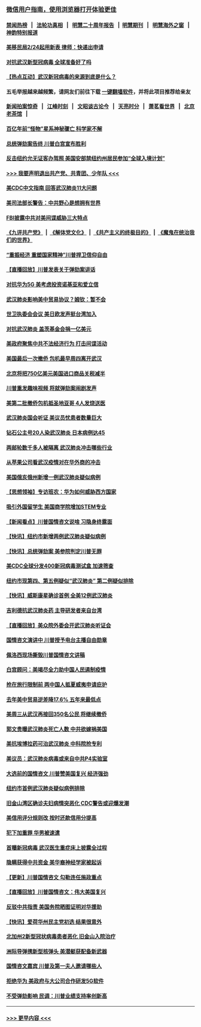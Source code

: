 ### [微信用户指南，使用浏览器打开体验更佳](https://github.com/gfw-breaker/banned-news1/blob/master/indexes/wechat-guide.md?t=0)
#### [禁闻热榜](热点新闻.md?t=0)  &nbsp;&nbsp;|&nbsp;&nbsp; [法轮功真相](https://github.com/gfw-breaker/truth/blob/master/README.md?t=0) &nbsp;&nbsp;|&nbsp;&nbsp; [明慧二十周年报告](https://github.com/gfw-breaker/mh-reports/blob/master/README.md?t=0) &nbsp;&nbsp;|&nbsp;&nbsp;[明慧期刊](https://github.com/gfw-breaker/mh-qikan) &nbsp;&nbsp;|&nbsp;&nbsp; [明慧海外之窗](https://github.com/gfw-breaker/mh-news/blob/master/README.md?t=0) &nbsp;&nbsp;|&nbsp;&nbsp; [神韵特别报道](https://github.com/gfw-breaker/mh-news/blob/master/shenyun.md?t=0)
#### [美移民局2/24起用新表 律师：快递出申请](../pages/nsc412/n11848220.md?t=02070922) 
#### [对抗武汉新型冠病毒 全球准备好了吗](../pages/nsc412/n11850142.md?t=02070922) 
#### [【热点互动】武汉新冠病毒的来源到底是什么？](../pages/nsc412/n11849749.md?t=02070922) 
#### 五毛举报越来越频繁，请网友们前往下载 [一键翻墙软件](https://github.com/gfw-breaker/ssr-accounts)，并将此项目推荐给亲友
#### [新闻拍案惊奇](https://github.com/gfw-breaker/banned-news1/blob/master/pages/link4.md) &nbsp;&nbsp;|&nbsp;&nbsp; [江峰时刻](https://github.com/gfw-breaker/banned-news1/blob/master/pages/link4.md) &nbsp;&nbsp;|&nbsp;&nbsp; [文昭谈古论今](https://github.com/gfw-breaker/banned-news1/blob/master/pages/link4.md) &nbsp;&nbsp;|&nbsp;&nbsp; [天亮时分](https://github.com/gfw-breaker/banned-news1/blob/master/pages/link4.md) &nbsp;&nbsp;|&nbsp;&nbsp; [萧茗看世界](https://github.com/gfw-breaker/banned-news1/blob/master/pages/link4.md) &nbsp;&nbsp;|&nbsp;&nbsp; [北京老茶馆](https://github.com/gfw-breaker/banned-news1/blob/master/pages/link4.md) &nbsp;&nbsp;|&nbsp;&nbsp; 
#### [百亿年前“怪物”星系神秘骤亡 科学家不解](../pages/nsc412/n11849863.md?t=02070922) 
#### [总统弹劾案告终 川普白宫宣布胜利](../pages/nsc412/n11849985.md?t=02070922) 
#### [反击纽约允无证客办驾照  美国安部禁纽约州居民参加“全球入境计划”](../pages/nsc412/n11849828.md?t=02070922) 
#### [>>> 我要声明退出共产党、共青团、少年队 <<<](https://github.com/begood0513/goodnews/blob/master/quit/letter.md) 
#### [美CDC中文指南 回答武汉肺炎11大问题](../pages/nsc412/n11849703.md?t=02070922) 
#### [美司法部长警告：中共野心是想拥有世界](../pages/nsc412/n11849769.md?t=02070922) 
#### [FBI披露中共对美间谍威胁三大特点](../pages/nsc412/n11849700.md?t=02070922) 
#### [《九评共产党》](https://github.com/begood0513/9ping.md/blob/master/README.md) &nbsp;|&nbsp; [《解体党文化》](../../../../jtdwh.md/blob/master/README.md)  &nbsp;|&nbsp; [《共产主义的终极目的》](../../../../gczydzjmd.md/blob/master/README.md) &nbsp;|&nbsp; [《魔鬼在统治我们的世界》](../../../../mgztzwmdsj.md/blob/master/README.md) 
#### [“重振经济 重塑国家精神”川普捍卫信仰自由](../pages/nsc412/n11849641.md?t=02070922) 
#### [【直播回放】川普发表关于弹劾案讲话](../pages/nsc412/n11849472.md?t=02070922) 
#### [对抗华为5G 美考虑投资诺基亚和爱立信](../pages/nsc412/n11849510.md?t=02070922) 
#### [武汉肺炎影响美中贸易协议？姆钦：暂不会](../pages/nsc412/n11849497.md?t=02070922) 
#### [世卫执委会会议 美日欧发声挺台湾加入](../pages/nsc412/n11849433.md?t=02070922) 
#### [对抗武汉肺炎 盖茨基金会捐一亿美元](../pages/nsc412/n11848953.md?t=02070922) 
#### [美政府聚焦中共不法经济行为 打击间谍活动](../pages/nsc412/n11849322.md?t=02070922) 
#### [美国最后一次撤侨 包机最早周四离开武汉](../pages/nsc412/n11849395.md?t=02070922) 
#### [北京将把750亿美元美国进口商品关税减半](../pages/nsc412/n11848896.md?t=02070922) 
#### [川普重发趣味视频 将就弹劾案闹剧发声](../pages/nsc412/n11848715.md?t=02070922) 
#### [美第二批撤侨包机抵圣地亚哥 4人发烧送医](../pages/nsc412/n11847923.md?t=02070922) 
#### [武汉肺炎国会听证 美议员忧患者数量巨大](../pages/nsc412/n11844851.md?t=02070922) 
#### [钻石公主号20人染武汉肺炎 日本病例达45](../pages/nsc412/n11847823.md?t=02070922) 
#### [两邮轮数千多人被隔离 武汉肺炎冲击哪些行业](../pages/nsc412/n11847456.md?t=02070922) 
#### [从苹果公司看武汉疫情对在华外商的冲击](../pages/nsc412/n11847586.md?t=02070922) 
#### [美国俄亥俄州新增一例武汉肺炎疑似病例](../pages/nsc412/n11847714.md?t=02070922) 
#### [【思想领袖】专访班农：华为如何威胁西方国家](../pages/nsc412/n11847306.md?t=02070922) 
#### [吸引外国留学生 美国商学院增加STEM专业](../pages/nsc412/n11847417.md?t=02070922) 
#### [【新闻看点】川普国情咨文说啥 习隐身终露面](../pages/nsc412/n11847016.md?t=02070922) 
#### [【快讯】纽约市新增两例武汉肺炎疑似病例](../pages/nsc412/n11847250.md?t=02070922) 
#### [【快讯】总统弹劾案 美参院判定川普无罪](../pages/nsc412/n11847316.md?t=02070922) 
#### [美CDC全球分发400新冠病毒测试盒 加速筛查](../pages/nsc412/n11847260.md?t=02070922) 
#### [纽约市现第四、第五例疑似“武汉肺炎”   第二例疑似排除](../pages/nsc412/n11847332.md?t=02070922) 
#### [【快讯】威斯康星确诊首例 全美12例武汉肺炎](../pages/nsc412/n11847162.md?t=02070922) 
#### [吉利德抗武汉肺炎药 主导研发者来自台湾](../pages/nsc412/n11847064.md?t=02070922) 
#### [【直播回放】美众院外委会开武汉肺炎听证会](../pages/nsc412/n11846727.md?t=02070922) 
#### [国情咨文演讲中 川普授予电台主播自由勋章](../pages/nsc412/n11846815.md?t=02070922) 
#### [佩洛西现场撕毁川普国情咨文讲稿](../pages/nsc412/n11846724.md?t=02070922) 
#### [白宫顾问：美竭尽全力助中国人民遏制疫情](../pages/nsc412/n11846756.md?t=02070922) 
#### [抢在旅行限制前 两中国人抵夏威夷申请庇护](../pages/nsc412/n11846866.md?t=02070922) 
#### [去年美中贸易逆差降17.6% 五年来最低点](../pages/nsc412/n11846755.md?t=02070922) 
#### [美周三从武汉再接回350名公民 将继续撤侨](../pages/nsc412/n11846705.md?t=02070922) 
#### [郭文贵曝武汉肺炎死亡人数 中共欲嫁祸美国](../pages/nsc412/n11846240.md?t=02070922) 
#### [美抗埃博拉药可治武汉肺炎 中科院抢专利](../pages/nsc412/n11846409.md?t=02070922) 
#### [美议员：武汉肺炎病毒或来自中共P4实验室](../pages/nsc412/n11846043.md?t=02070922) 
#### [大选前的国情咨文 川普赞美国复兴 经济强劲](../pages/nsc412/n11845526.md?t=02070922) 
#### [纽约市首例武汉肺炎疑似病例排除](../pages/nsc412/n11844989.md?t=02070922) 
#### [旧金山湾区确诊夫妇病情突恶化 CDC警告或迎爆发潮](../pages/nsc412/n11845730.md?t=02070922) 
#### [美信用评分规则改  按时还款信用分提高](../pages/nsc412/n11845488.md?t=02070922) 
#### [犯下加重罪 华男被速遣](../pages/nsc412/n11845476.md?t=02070922) 
#### [首曝新冠病毒 武汉医生重症床上披露全过程](../pages/nsc412/n11845150.md?t=02070922) 
#### [隐瞒获得中共资金 美华裔神经学家被起诉](../pages/nsc412/n11844879.md?t=02070922) 
#### [【更新】川普国情咨文 勾勒连任施政重点](../pages/nsc412/n11845223.md?t=02070922) 
#### [【直播回放】川普国情咨文：伟大美国复兴](../pages/nsc412/n11842079.md?t=02070922) 
#### [反驳中共指责 美国务院晒图证明对华援助](../pages/nsc412/n11844859.md?t=02070922) 
#### [【快讯】爱荷华州民主党初选 结果很意外](../pages/nsc412/n11844878.md?t=02070922) 
#### [北加州2新型冠状病毒患者恶化 旧金山入院治疗](../pages/nsc412/n11844842.md?t=02070922) 
#### [洲际导弹携新型核弹头 美潜艇获配备新武器](../pages/nsc412/n11844680.md?t=02070922) 
#### [国情咨文嘉宾 川普及第一夫人邀请哪些人](../pages/nsc412/n11844712.md?t=02070922) 
#### [拒绝华为 美政府与大公司合作研发5G软件](../pages/nsc412/n11844625.md?t=02070922) 
#### [不受弹劾影响 民调：川普业绩支持率创新高](../pages/nsc412/n11844622.md?t=02070922) 

----
#### [ >>> 更早内容 <<< ](../indexes/nsc412-earlier.md)
